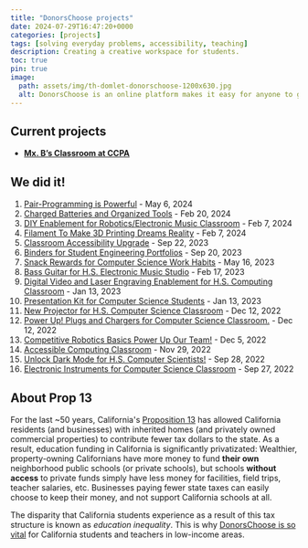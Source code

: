 ```yaml
---
title: "DonorsChoose projects"
date: 2024-07-29T16:47:20+0000
categories: [projects]
tags: [solving everyday problems, accessibility, teaching]
description: Creating a creative workspace for students.
toc: true
pin: true
image:
  path: assets/img/th-domlet-donorschoose-1200x630.jpg
  alt: DonorsChoose is an online platform makes it easy for anyone to give directly to a classroom in need.
---
```


## Current projects

- [**Mx. B’s Classroom at CCPA**](https://www.donorschoose.org/mxb)

## We did it!

1. [Pair-Programming is Powerful](https://www.donorschoose.org/project/pair-programming-is-powerful/8225041/) - May 6, 2024
1. [Charged Batteries and Organized Tools](https://www.donorschoose.org/project/charged-batteries-and-organized-tools/8210667/) - Feb 20, 2024
1. [DIY Enablement for Robotics/Electronic Music Classroom](https://www.donorschoose.org/project/diy-enablement-for-roboticselectronic-m/7930042/) - Feb 7, 2024
1. [Filament To Make 3D Printing Dreams Reality](https://www.donorschoose.org/project/filament-to-make-3d-printing-dreams-real/8161598/) - Feb 7, 2024
1. [Classroom Accessibility Upgrade](https://www.donorschoose.org/project/classroom-accessibility-upgrade/7422309/) - Sep 22, 2023
1. [Binders for Student Engineering Portfolios](https://www.donorschoose.org/project/binders-for-student-engineering-portfoli/7489270/) - Sep 20, 2023
1. [Snack Rewards for Computer Science Work Habits](https://www.donorschoose.org/project/snack-rewards-for-computer-science-work/7206584/) - May 16, 2023
1. [Bass Guitar for H.S. Electronic Music Studio](https://www.donorschoose.org/project/bass-guitar-for-hs-electronic-music-st/7167227/) - Feb 17, 2023
1. [Digital Video and Laser Engraving Enablement for H.S. Computing Classroom](https://www.donorschoose.org/project/digital-video-and-laser-engraving-enable/7091335/) - Jan 13, 2023
1. [Presentation Kit for Computer Science Students](https://www.donorschoose.org/project/presentation-kit-for-computer-science-st/7079592/) - Jan 13, 2023
1. [New Projector for H.S. Computer Science Classroom](https://www.donorschoose.org/project/new-projector-for-hs-computer-science/7075293/) - Dec 12, 2022
1. [Power Up\! Plugs and Chargers for Computer Science Classroom.](https://www.donorschoose.org/project/power-up-plugs-and-chargers-for-compute/7074323/) - Dec 12, 2022
1. [Competitive Robotics Basics Power Up Our Team\!](https://www.donorschoose.org/project/competitive-robotics-basics-power-up-our/6934775/) - Dec 5, 2022
1. [Accessible Computing Classroom](https://www.donorschoose.org/project/accessible-computing-classroom/7046157/) - Nov 29, 2022
1. [Unlock Dark Mode for H.S. Computer Scientists\!](https://www.donorschoose.org/project/unlock-dark-mode-for-hs-computer-scien/6868466/) - Sep 28, 2022
1. [Electronic Instruments for Computer Science Classroom](https://www.donorschoose.org/project/electronic-instruments-for-computer-scie/6864039/) - Sep 27, 2022

## About Prop 13

For the last ~50 years, California's [Proposition&nbsp;13](https://www.strongtowns.org/journal/2018/7/20/mapping-the-effects-of-californias-prop-13) has allowed California residents (and businesses) with inherited homes (and privately owned commercial properties) to contribute fewer tax dollars to the state. As a result, education funding in California is significantly privatizated: Wealthier, property-owning Californians have more money to fund **their own** neighborhood public schools (or private schools), but schools **without access** to private funds simply have less money for facilities, field trips, teacher salaries, etc. Businesses paying fewer state taxes can easily choose to keep their money, and not support California schools at all.

The disparity that California students experience as a result of this tax structure is known as _education&nbsp;inequality_. This is why [DonorsChoose is so vital](https://www.donorschoose.org/mxb) for California students and teachers in low-income areas.
